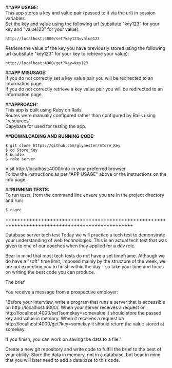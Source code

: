 ##**APP USAGE:**  
This app stores a key and value pair (passed to it via the url) in session variables.  
Set the key and value using the following url (subsitute "key123" for your key and "value123" for your value):  
```
http://localhost:4000/set?key123=value123
```  

Retrieve the value of the key you have previously stored using the following url (subsitute "key123" for your key to retrieve your value):  
```
http://localhost:4000/get?key=key123  
```

##**APP MISUSAGE:**  
If you do not correctly set a key value pair you will be redirected to an information page.  
If you do not correctly retrieve a key value pair you will be redirected to an information page.  

##**APPROACH:**  
This app is built using Ruby on Rails.  
Routes were manually configured rather than configured by Rails using "resources".  
Capybara for used for testing the app.  

##**DOWNLOADING AND RUNNING CODE:**  

```
$ git clone https://github.com/glynester/Store_Key  
$ cd Store_Key  
$ bundle  
$ rake server  
```

Visit http://localhost:4000/info in your preferred browser  
Follow the instructions as per "APP USAGE" above or the instructions on the info page. 

##**RUNNING TESTS:**  
To run tests, from the command line ensure you are in the project directory and run:  

```
$ rspec  
```

+++++++++++++++++++++++++++++++++++++++++++++++++++++++++++++++++++++++++++++++++++++++++++++++++

Database server tech test
Today we will practice a tech test to demonstrate your understanding of web technologies. This is an actual tech test that was given to one of our coaches when they applied for a dev role.

Bear in mind that most tech tests do not have a set timeframe. Although we do have a "soft" time limit, imposed mainly by the structure of the week, we are not expecting you to finish within the day - so take your time and focus on writing the best code you can produce.

The brief

You receive a message from a prospective employer:

"Before your interview, write a program that runs a server that is accessible on http://localhost:4000/. When your server receives a request on http://localhost:4000/set?somekey=somevalue it should store the passed key and value in memory. When it receives a request on http://localhost:4000/get?key=somekey it should return the value stored at somekey.

If you finish, you can work on saving the data to a file."

Create a new git repository and write code to fulfill the brief to the best of your ability. Store the data in memory, not in a database, but bear in mind that you will later need to add a database to this code.
